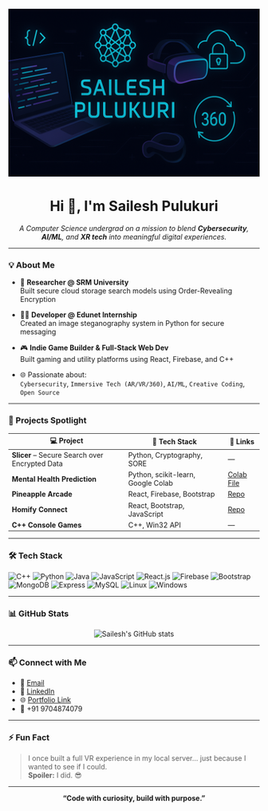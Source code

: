 <p align="center">
  <img src="./A_digital_illustration_banner_features_Sailesh_Pul.png" alt="Sailesh Pulukuri Banner" />
</p>

<h1 align="center">Hi 👋, I'm Sailesh Pulukuri</h1>

<p align="center">
  <em>A Computer Science undergrad on a mission to blend <strong>Cybersecurity</strong>, <strong>AI/ML</strong>, and <strong>XR tech</strong> into meaningful digital experiences.</em>
</p>

---

### 💡 About Me

- 🧠 **Researcher @ SRM University**  
  Built secure cloud storage search models using Order-Revealing Encryption

- 👨‍💻 **Developer @ Edunet Internship**  
  Created an image steganography system in Python for secure messaging

- 🎮 **Indie Game Builder & Full-Stack Web Dev**  
  Built gaming and utility platforms using React, Firebase, and C++

- 🌐 Passionate about:  
  `Cybersecurity`, `Immersive Tech (AR/VR/360)`, `AI/ML`, `Creative Coding`, `Open Source`

---

### 🚀 Projects Spotlight

| 💻 Project                                     | 🔧 Tech Stack                      | 🔗 Links                                                                                            |
| ---------------------------------------------- | ---------------------------------- | --------------------------------------------------------------------------------------------------- |
| **Slicer** – Secure Search over Encrypted Data | Python, Cryptography, SORE         | —                                                                                                   |
| **Mental Health Prediction**                   | Python, scikit-learn, Google Colab | [Colab File](https://colab.research.google.com/drive/1HYnt_Iu_QaNGWsZTEJyTxicCmuPZ9pjl?usp=sharing) |
| **Pineapple Arcade**                           | React, Firebase, Bootstrap         | [Repo](https://github.com/Hemanth-Kolluru/Pineapple)                                                |
| **Homify Connect**                             | React, Bootstrap, JavaScript       | [Repo](https://github.com/donleaguesss/React-PG-Website)                                            |
| **C++ Console Games**                          | C++, Win32 API                     | —                                                                                                   |

---

### 🛠️ Tech Stack

<p align="left">
  <img src="https://cdn.jsdelivr.net/gh/devicons/devicon/icons/cplusplus/cplusplus-original.svg" width="40" height="40" alt="C++"/>
  <img src="https://cdn.jsdelivr.net/gh/devicons/devicon/icons/python/python-original.svg" width="40" height="40" alt="Python"/>
  <img src="https://cdn.jsdelivr.net/gh/devicons/devicon/icons/java/java-original.svg" width="40" height="40" alt="Java"/>
  <img src="https://cdn.jsdelivr.net/gh/devicons/devicon/icons/javascript/javascript-original.svg" width="40" height="40" alt="JavaScript"/>
  <img src="https://cdn.jsdelivr.net/gh/devicons/devicon/icons/react/react-original.svg" width="40" height="40" alt="React.js"/>
  <img src="https://cdn.jsdelivr.net/gh/devicons/devicon/icons/firebase/firebase-plain.svg" width="40" height="40" alt="Firebase"/>
  <img src="https://cdn.jsdelivr.net/gh/devicons/devicon/icons/bootstrap/bootstrap-original.svg" width="40" height="40" alt="Bootstrap"/>
  <img src="https://cdn.jsdelivr.net/gh/devicons/devicon/icons/mongodb/mongodb-original.svg" width="40" height="40" alt="MongoDB"/>
  <img src="https://cdn.jsdelivr.net/gh/devicons/devicon/icons/express/express-original.svg" width="40" height="40" alt="Express"/>
  <img src="https://cdn.jsdelivr.net/gh/devicons/devicon/icons/mysql/mysql-original.svg" width="40" height="40" alt="MySQL"/>
  <img src="https://cdn.jsdelivr.net/gh/devicons/devicon/icons/linux/linux-original.svg" width="40" height="40" alt="Linux"/>
  <img src="https://cdn.jsdelivr.net/gh/devicons/devicon/icons/windows8/windows8-original.svg" width="40" height="40" alt="Windows"/>
</p>

---

### 📊 GitHub Stats

<p align="center">
  <img src="https://github-readme-stats.vercel.app/api?username=donleaguesss&show_icons=true&theme=radical" alt="Sailesh's GitHub stats"/>
</p>

---

### 📫 Connect with Me

- 📧 [Email](mailto:saileshpulukuriofficial@gmail.com)
- 💼 [LinkedIn](https://www.linkedin.com/in/sailesh-pulukuri/)
- 🌐 [Portfolio Link](https://colab.research.google.com/drive/1HYnt_Iu_QaNGWsZTEJyTxicCmuPZ9pjl?usp=sharing)
- 📱 +91 9704874079

---

### ⚡ Fun Fact

> I once built a full VR experience in my local server... just because I wanted to see if I could.  
> **Spoiler:** I did. 😎

---

<p align="center">
  <b>“Code with curiosity, build with purpose.”</b>
</p>
